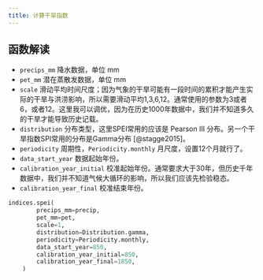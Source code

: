 ```yaml
---
title: 计算干旱指数
---
```


## 函数解读

- `precips_mm` 降水数据，单位 mm
- `pet_mm` 潜在蒸散发数据，单位 mm
- `scale` 滑动平均时间尺度；因为气象的干旱可能有一段时间的累积才能产生实际的干旱与洪涝影响，所以需要滑动平均1,3,6,12。通常使用的参数为3或者6，或者12。这里我可以调优，因为在历史1000年数据中，我们并不知道多久的干旱才能导致历史记载。
- `distribution` 分布类型，这里SPEI常用的应该是 Pearson III 分布。另一个干旱指数SPI常用的分布是Gamma分布 [@stagge2015]。
- `periodicity` 周期性，`Periodicity.monthly` 月尺度，设置12个月就行了。
- `data_start_year` 数据起始年份。
- `calibration_year_initial` 校准起始年份。通常要求大于30年，但历史千年数据中，我们并不知道气候大循环的影响，所以我们应该先检验稳态。
- `calibration_year_final` 校准结束年份。

```python
indices.spei(
        precips_mm=precip,
        pet_mm=pet,
        scale=1,
        distribution=Distribution.gamma,
        periodicity=Periodicity.monthly,
        data_start_year=850,
        calibration_year_initial=850,
        calibration_year_final=1850,
    )
```
